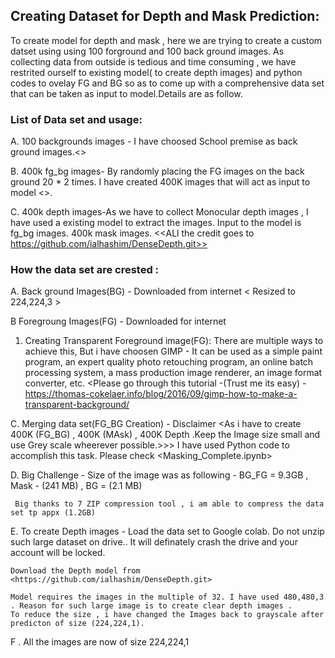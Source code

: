 ## Creating Dataset for Depth and Mask Prediction:

To create model for depth and mask , here we are trying to create a custom datset using using 100 forground and 100 back ground images.
As collecting data from outside is tedious and time consuming , we have restrited ourself to existing model( to create depth images) and 
python codes to ovelay FG and BG so as to come up with a comprehensive data set that can be taken as input to model.Details are as follow.
 
### List of Data set and usage:

A. 100 backgrounds images - I have choosed School premise as back ground images.<<All credit goes to Google images>>

B. 400k fg_bg images- By randomly placing the FG images on the back ground 20 * 2 times. I have created 400K images that will act as input to model
   <<Check code Masking_Complete.ipynb for refrence>>.

C. 400k depth images-As we have to collect Monocular depth images , I have used a existing model to extract the images. Input to the model is fg_bg images.
   400k mask images.
   <<ALl the credit goes to  https://github.com/ialhashim/DenseDepth.git>>
   
### How the data set are crested :

A.    Back ground Images(BG) - Downloaded from internet < Resized to 224,224,3 >

B     Foregroung Images(FG) - Downloaded for internet 
   
   
   1.    Creating Transparent Foreground image(FG): There are multiple ways to achieve this, But i have choosen GIMP -
         It can be used as a simple paint program, an expert quality photo retouching program, an online batch processing system, a mass production image renderer, an image format converter, etc. 
         <Please go through this tutorial -(Trust me its easy) -https://thomas-cokelaer.info/blog/2016/09/gimp-how-to-make-a-transparent-background/
   

C.   Merging data set(FG_BG Creation) - Disclaimer <As i have to create 400K (FG_BG) , 400K (MAsk) , 400K Depth .Keep the Image size small and use Grey scale wheerever possible.>>>
     I have used Python code to accomplish this task. Please check <Masking_Complete.ipynb>
   

D.   Big Challenge - Size of the image was as following - BG_FG = 9.3GB , Mask - (241 MB) , BG = (2.1 MB)

     Big thanks to 7 ZIP compression tool , i am able to compress the data set tp appx (1.2GB)
  
  
E.  To create Depth images - Load the data set to Google colab. Do not unzip such large dataset on drive.<Strictly use colab drive>. It will definately crash the drive and 
    your account will be locked.
  
    Download the Depth model from <https://github.com/ialhashim/DenseDepth.git>
  
    Model requires the images in the multiple of 32. I have used 480,480,3 . Reason for such large image is to create clear depth images .
    To reduce the size , i have changed the Images back to grayscale after predicton of size (224,224,1).
  
F .  All the images are now of size 224,224,1

  
   
   
